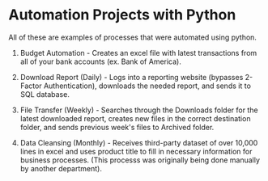 # Automation Projects with Python

All of these are examples of processes that were automated using python.

1. Budget Automation - Creates an excel file with latest transactions from all of your bank accounts (ex. Bank of America).

2. Download Report (Daily) - Logs into a reporting website (bypasses 2-Factor Authentication), downloads the needed report, and sends it to SQL database.

3. File Transfer (Weekly) - Searches through the Downloads folder for the latest downloaded report, creates new files in the correct destination folder, and sends previous week's files to Archived folder.

4. Data Cleansing (Monthly) - Receives third-party dataset of over 10,000 lines in excel and uses product title to fill in necessary information for business processes. (This processs was originally being done manually by another department).
